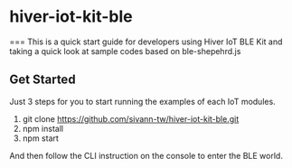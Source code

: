 # hiver-iot-kit-ble
===
This is a quick start guide for developers using Hiver IoT BLE Kit and taking a quick look at sample codes based on ble-shepehrd.js

## Get Started 

Just 3 steps for you to start running the examples of each IoT modules. 

1. git clone https://github.com/sivann-tw/hiver-iot-kit-ble.git
2. npm install
3. npm start

And then follow the CLI instruction on the console to enter the BLE world.
